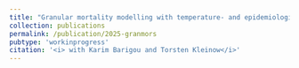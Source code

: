 ```yaml
---
title: "Granular mortality modelling with temperature- and epidemiological-related shocks: a three-state regime-switching approach"
collection: publications
permalink: /publication/2025-granmors
pubtype: 'workinprogress'
citation: '<i> with Karim Barigou and Torsten Kleinow</i>'
---
```


